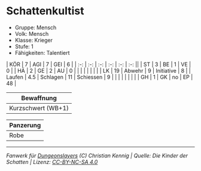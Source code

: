 # Schattenkultist  
- Gruppe: Mensch  
- Volk: Mensch  
- Klasse: Krieger  
- Stufe: 1  
- Fähigkeiten: Talentiert  


| KÖR    | 7   | AGI      | 7  | GEI        | 6  |
| :-: | :-: | :-: | :-: | :-: | :-: ||
| ST     | 3   | BE       | 1  | VE         | 0  |
| HÄ     | 2   | GE       | 2  | AU         | 0  |
|        |     |          |    |            |    |
| LK     | 19  | Abwehr   | 9  | Initiative | 8  |
| Laufen | 4.5 | Schlagen | 11 | Schiessen  | 9  |
|        |     |          |    |            |    |
| GH     | 1   | GK       | no | EP         | 48 |


| Bewaffnung |
| --- |
| Kurzschwert (WB+1) |


| Panzerung |
| --- |
| Robe |





___
*Fanwerk für [Dungeonslayers](https://www.dungeonslayers.net/) (C) Christian Kennig | Quelle: Die Kinder der Schatten | Lizenz: [CC-BY-NC-SA 4.0](https://creativecommons.org/licenses/by-nc-sa/4.0/deed.de)*